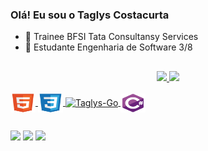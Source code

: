 ### Olá! Eu sou o Taglys Costacurta


- 🔭 Trainee BFSI Tata Consultansy Services
- 🌱 Estudante Engenharia de Software 3/8
##
<div align="center">
  <a href="https://github.com/taglyscostacurta">
  <img height="180em" src="https://github-readme-stats.vercel.app/api?username=taglyscostacurta&show_icons=true&theme=cobalt&include_all_commits=true&count_private=true"/>
  <img height="180em" src="https://github-readme-stats.vercel.app/api/top-langs/?username=taglyscostacurta&layout=compact&langs_count=7&theme=cobalt"/>
</div>


<div style="display: inline_block"><br>      
  <img align="center" alt="Taglys-HTML" height="30" width="40" src="https://raw.githubusercontent.com/devicons/devicon/master/icons/html5/html5-original.svg">
  <img align="center" alt="Taglys-CSS" height="30" width="40" src="https://raw.githubusercontent.com/devicons/devicon/master/icons/css3/css3-original.svg">
  <img align="center" alt="Taglys-Go" height="30" width="40" src="https://cdn.jsdelivr.net/gh/devicons/devicon/icons/go/go-original.svg"/>
  <img align="center" alt="Taglys-Csharp" height="30" width="40" src="https://raw.githubusercontent.com/devicons/devicon/master/icons/csharp/csharp-original.svg">  
  
  </div>
  
  ##
  <div>  
  
  <a href="https://www.instagram.com/taglyscostacurta" target="_blank"><img src="https://img.shields.io/badge/-Instagram-%23E4405F?style=for-the-badge&logo=instagram&logoColor=white" target="_blank"></a> 
  <a href="https://www.linkedin.com/in/taglys-costacurta-564274234/" target="_blank"><img src="https://img.shields.io/badge/-LinkedIn-%230077B5?style=for-the-badge&logo=linkedin&logoColor=white" target="_blank"></a>
<a href="mailto:taghcc@hotmail.com" target="_blank"><img src="https://img.shields.io/badge/Microsoft_Outlook-0078D4?style=for-the-badge&logo=microsoft-outlook&logoColor=white" target="_blank"></a>  
</div>
  
  
  
            
          
          
  
  



 
